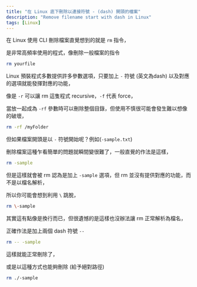 ```yaml
---
title: "在 Linux 底下刪除以連接符號 - (dash) 開頭的檔案"
description: "Remove filename start with dash in Linux"
tags: [Linux]
---
```


在 Linux 使用 CLI 刪除檔案直覺想到的就是 `rm` 指令，

是非常高頻率使用的程式，像刪除一般檔案的指令

```bash
rm yourfile
```

Linux 預裝程式多數提供許多參數選項，只要加上 `-` 符號 (英文為dash) 以及對應的選項就能發揮對應的功能，

像是 `-r` 可以讓 rm 這隻程式 recursive，`-f` 代表 force，

當放一起成為 `-rf` 參數時可以刪除整個目錄，但使用不慎很可能會發生難以想像的破壞，

```bash
rm -rf /myFolder
```

但如果檔案開頭是以 `-` 符號開始呢？例如(`-sample.txt`)

刪除檔案這種乍看簡單的問題就瞬間變很難了，一般直覺的作法是這樣，

```bash
rm -sample
```

但是這樣就會被 rm 認為是加上 `-sample` 選項，但 rm 並沒有提供對應的功能，而不是以檔名解析，

所以你可能會想到利用 `\` 跳脫，

```bash
rm \-sample
```

其實這有點像是換行而已，但很遺憾的是這樣也沒辦法讓 rm 正常解析為檔名，

正確作法是加上兩個 dash 符號 `--`

```bash
rm -- -sample
```

這樣就能正常刪除了，

或是以這種方式也能夠刪除 (給予絕對路徑)

```bash
rm ./-sample
```
